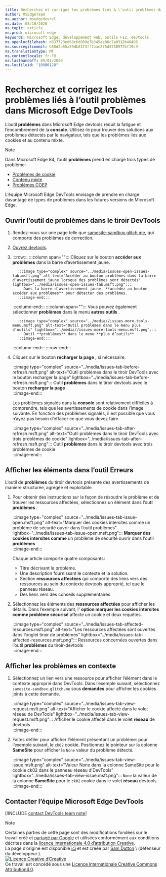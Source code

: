 ```yaml
---
title: Recherchez et corrigez les problèmes liés à l’outil problèmes dans Microsoft Edge DevTools
author: MSEdgeTeam
ms.author: msedgedevrel
ms.date: 08/10/2020
ms.topic: article
ms.prod: microsoft-edge
keywords: Microsoft Edge, développement web, outils F12, devtools
ms.openlocfilehash: d837723ed68c6d088e7b345ae86c7a0312b46496
ms.sourcegitcommit: b88d2a55a59db8373ff2bac275d3730977bf19c9
ms.translationtype: MT
ms.contentlocale: fr-FR
ms.lasthandoff: 09/01/2020
ms.locfileid: "10986128"
---
```

<!-- Copyright Sam Dutton 

   Licensed under the Apache License, Version 2.0 (the "License");
   you may not use this file except in compliance with the License.
   You may obtain a copy of the License at

       https://www.apache.org/licenses/LICENSE-2.0

   Unless required by applicable law or agreed to in writing, software
   distributed under the License is distributed on an "AS IS" BASIS,
   WITHOUT WARRANTIES OR CONDITIONS OF ANY KIND, either express or implied.
   See the License for the specific language governing permissions and
   limitations under the License.  -->  

# Recherchez et corrigez les problèmes liés à l’outil problèmes dans Microsoft Edge DevTools  

L’outil **problèmes** dans Microsoft Edge devtools réduit la fatigue et l’encombrement de la **console**.  Utilisez-le pour trouver des solutions aux problèmes détectés par le navigateur, tels que les problèmes liés aux cookies et au contenu mixte.  

> [!NOTE]
> Dans Microsoft Edge 84, l’outil **problèmes** prend en charge trois types de problème:  
> *   [Problèmes de cookie][MDNSameSiteCookies]  
> *   [Contenu mixte][MDNMixedContent]  
> *   [Problèmes COEP][W3CCOEPSpec]
> 
> L’équipe Microsoft Edge DevTools envisage de prendre en charge davantage de types de problèmes dans les futures versions de Microsoft Edge.  

## Ouvrir l’outil de problèmes dans le tiroir DevTools  

1.  Rendez-vous sur une page telle que [samesite-sandbox.glitch.me][GlitchSamesiteSandbox], qui comporte des problèmes de correction.  
1.  [Ouvrez devtools][DevtoolsOpen].  
1.  :::row:::
       :::column span="":::
          Cliquez sur le bouton **accéder aux problèmes** dans la barre d’avertissement jaune.  
          
          :::image type="complex" source="../media/issues-open-issues-tab.msft.png" alt-text="Accéder au bouton problèmes dans la barre d’avertissement jaune lorsque des problèmes sont détectés" lightbox="../media/issues-open-issues-tab.msft.png":::
             Dans la barre d’avertissement jaune, **accédez au bouton accéder aux problèmes** pour détecter des problèmes.  
          :::image-end:::  
       :::column-end:::
       :::column span="":::
          Vous pouvez également sélectionner **problèmes** dans le menu **autres outils** .  
          
          :::image type="complex" source="../media//issues-more-tools-menu.msft.png" alt-text="Outil problèmes dans le menu plus d’outils" lightbox="../media//issues-more-tools-menu.msft.png":::
             Outil **problèmes** dans le menu **plus d’outils**  
          :::image-end:::  
       :::column-end:::
    :::row-end:::
    
1.  Cliquez sur le bouton **recharger la page** , si nécessaire.  
    
    :::image type="complex" source="../media/issues-tab-before-refresh.msft.png" alt-text="Outil problèmes dans le tiroir DevTools avec le bouton recharger la page" lightbox="../media/issues-tab-before-refresh.msft.png":::
       Outil **problèmes** dans le tiroir devtools avec le bouton **recharger la page**  
    :::image-end:::  

    Les problèmes signalés dans la **console** sont relativement difficiles à comprendre, tels que les avertissements de cookie dans l’image suivante.  En fonction des problèmes signalés, il est possible que vous n’ayez pas besoin d’effacer ce que vous devez faire.  
    
    :::image type="complex" source="../media/issues-tab-after-refresh.msft.png" alt-text="Outil problèmes dans le tiroir DevTools avec trois problèmes de cookie" lightbox="../media/issues-tab-after-refresh.msft.png":::
       Outil **problèmes** dans le tiroir devtools avec trois problèmes de cookie  
    :::image-end:::  
    
## Afficher les éléments dans l’outil Erreurs  

L’outil de **problèmes** du tiroir devtools présente des avertissements de manière structurée, agrégée et exploitable.  

1.  Pour obtenir des instructions sur la façon de résoudre le problème et de trouver les ressources affectées, sélectionnez un élément dans l’outil **problèmes** .  
    
    :::image type="complex" source="../media/issues-tab-issue-open.msft.png" alt-text="Marquer des cookies intersites comme un problème de sécurité ouvrir dans l’outil problèmes" lightbox="../media/issues-tab-issue-open.msft.png":::
       **Marquer des cookies intersites comme** un problème de sécurité ouvrir dans l’outil **problèmes**  
    :::image-end:::  
    
    Chaque article comporte quatre composants:  
    
    *   Titre décrivant le problème.  
    *   Une description fournissant le contexte et la solution.  
    *   Section **ressources affectées** qui comporte des liens vers des ressources au sein du contexte devtools approprié, tel que le panneau réseau.  
    *   Des liens vers des conseils supplémentaires.  
    
1.  Sélectionnez les éléments des **ressources affectées** pour afficher les détails.  Dans l’exemple suivant, l' **option marquer les cookies intersites comme problème sécurisé** affecte un cookie et deux requêtes.  
    
    :::image type="complex" source="../media/issues-tab-affected-resources.msft.png" alt-text="Les ressources affectées sont ouvertes dans l’onglet tiroir de problèmes" lightbox="../media/issues-tab-affected-resources.msft.png":::
       Ressources concernées ouvertes dans l’outil **problèmes** du tiroir-devtools  
    :::image-end:::  
    
## Afficher les problèmes en contexte  

1.  Sélectionnez un lien vers une ressource pour afficher l’élément dans le contexte approprié dans DevTools.  Dans l’exemple suivant, sélectionnez `samesite-sandbox.glitch.me` sous **demandes** pour afficher les cookies joints à cette demande.  
    
    :::image type="complex" source="../media/issues-tab-view-request.msft.png" alt-text="Afficher le cookie affecté dans le volet réseau de DevTools" lightbox="../media/issues-tab-view-request.msft.png":::
       Afficher le cookie affecté dans le volet **réseau** de devtools  
    :::image-end:::  

1.  Faites défiler pour afficher l’élément présentant un problème: pour l’exemple suivant, le `ck02` cookie.  Positionnez le pointeur sur la colonne **SameSite** pour afficher la `None` valeur du problème détecté.  
    
    :::image type="complex" source="../media/issues-tab-view-issue.msft.png" alt-text="Valeur None dans la colonne SameSite pour le cookie ck02 dans le panneau réseau d’DevTools" lightbox="../media/issues-tab-view-issue.msft.png":::
       `None` la valeur de la colonne **SameSite** pour le `ck02` cookie dans le volet **réseau** devtools  
    :::image-end:::  

## Contacter l’équipe Microsoft Edge DevTools  

[!INCLUDE [contact DevTools team note](../includes/contact-devtools-team-note.md)]  

<!-- links -->  

[DevtoolsOpen]: ../open.md "Ouvrez Microsoft Edge DevTools | Documents Microsoft"  

[GlitchSamesiteSandbox]: https://samesite-sandbox.glitch.me "Tests de cookies SameSite | Problème"  

[MDNSameSiteCookies]: https://developer.mozilla.org/docs/Web/HTTP/Headers/Set-Cookie/SameSite "Cookies SameSite | MDN"  
[MDNMixedContent]: https://developer.mozilla.org/docs/Web/Security/Mixed_content "Contenu mixte | MDN"  

[W3CCOEPSpec]: https://wicg.github.io/cross-origin-embedder-policy "Stratégie d’intégration d’une origination Groupe de communauté d’incubateur Web"  

> [!NOTE]
> Certaines parties de cette page sont des modifications fondées sur le travail créé et [partagé par Google][GoogleSitePolicies] et utilisées conformément aux conditions décrites dans la [licence internationale 4,0 d’attribution Creative][CCA4IL].  
> La page d’origine est disponible [ici](https://developers.google.com/web/tools/chrome-devtools/issues/index) et est créée par [Sam Dutton][SamDutton] \ (défenseur du développeur \).  
[![Licence Creative d’Creative][CCby4Image]][CCA4IL]  
Ce travail est concédé sous une [Licence internationale Creative Commons Attribution4.0][CCA4IL].  

[CCA4IL]: https://creativecommons.org/licenses/by/4.0  
[CCby4Image]: https://i.creativecommons.org/l/by/4.0/88x31.png  
[GoogleSitePolicies]: https://developers.google.com/terms/site-policies  
[KayceBasques]: https://developers.google.com/web/resources/contributors/kaycebasques  
[SamDutton]: https://developers.google.com/web/resources/contributors/samdutton  
